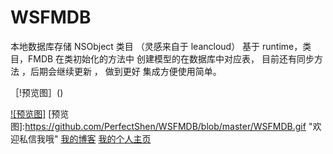 # WSFMDB
本地数据库存储 NSObject 类目  （灵感来自于 leancloud）
基于 runtime，类目，FMDB  在类初始化的方法中 创建模型的在数据库中对应表， 目前还有同步方法 ，后期会继续更新 ， 做到更好
集成方便使用简单。


［!预览图］()

[![预览图]](http://www.cnblogs.com/Seeulater/)
[预览图]:https://github.com/PerfectShen/WSFMDB/blob/master/WSFMDB.gif "欢迎私信我哦"
[我的博客](http://www.cnblogs.com/Seeulater/ "欢迎私信我哦")
[我的个人主页](http://perfectshen.github.io "欢迎交流讨论")